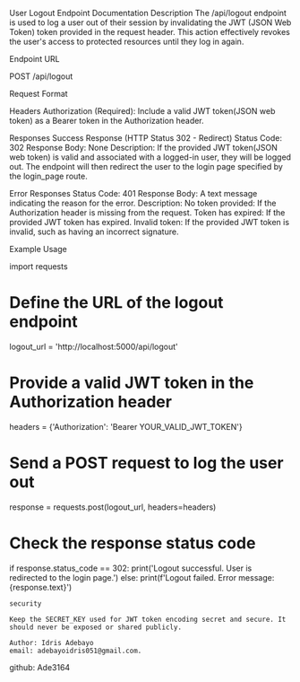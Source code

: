 User Logout Endpoint Documentation
Description
The /api/logout endpoint is used to log a user out of their session by invalidating the JWT (JSON Web Token) token provided in the request header. This action effectively revokes the user's access to protected resources until they log in again.

Endpoint URL

POST /api/logout

Request Format

Headers
Authorization (Required): Include a valid JWT token(JSON web token) as a Bearer token in the Authorization header.

Responses
Success Response (HTTP Status 302 - Redirect)
Status Code: 302
Response Body: None
Description: If the provided JWT token(JSON web token) is valid and associated with a logged-in user, they will be logged out. The endpoint will then redirect the user to the login page specified by the login_page route.

Error Responses
Status Code: 401
Response Body: A text message indicating the reason for the error.
Description:
No token provided: If the Authorization header is missing from the request.
Token has expired: If the provided JWT token has expired.
Invalid token: If the provided JWT token is invalid, such as having an incorrect signature.

Example Usage

import requests

# Define the URL of the logout endpoint
logout_url = 'http://localhost:5000/api/logout'

# Provide a valid JWT token in the Authorization header
headers = {'Authorization': 'Bearer YOUR_VALID_JWT_TOKEN'}

# Send a POST request to log the user out
response = requests.post(logout_url, headers=headers)

# Check the response status code
if response.status_code == 302:
    print('Logout successful. User is redirected to the login page.')
else:
    print(f'Logout failed. Error message: {response.text}')



    security

    Keep the SECRET_KEY used for JWT token encoding secret and secure. It should never be exposed or shared publicly.

    Author: Idris Adebayo
    email: adebayoidris051@gmail.com.
   github: Ade3164